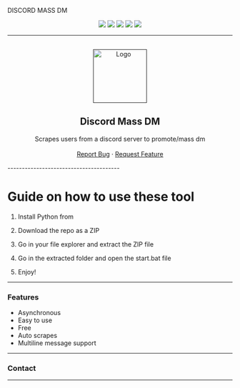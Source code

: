 DISCORD MASS DM

<div id="top"></div>
<p align="center">
  <img src="https://img.shields.io/github/contributors/dropout1337/Discord-Mass-DM.svg?style=for-the-badge"/> 
  <img src="https://img.shields.io/github/forks/dropout1337/Discord-Mass-DM.svg?style=for-the-badge"/>
  <img src="https://img.shields.io/github/stars/dropout1337/Discord-Mass-DM.svg?style=for-the-badge"/> 
  <img src="https://img.shields.io/github/issues/dropout1337/Discord-Mass-DM.svg?style=for-the-badge"/> 
  <img src="https://img.shields.io/github/license/dropout1337/Discord-Mass-DM.svg?style=for-the-badge"/>
</p> 
  
--------------------------------------- 
   
<br/>
<div align="center">
  <a href="">
    <img src="https://i.imgur.com/9l4pHEN.png" alt="Logo" width="120" height="120">
  </a>
  
  <h2 align="center">Discord Mass DM </h3>

  <p align="center">
    Scrapes users from a discord server to promote/mass dm
    <br />
    <br />
    <a href="">Report Bug</a>
    ·
    <a href="">Request Feature</a>
  </p> 
</div> 
---------------------------------------
  
# Guide on how to use these tool
 
1. Install Python from

2. Download the repo as a ZIP

3. Go in your file explorer and extract the ZIP file 

4. Go in the extracted folder and open the start.bat file
 
5. Enjoy! 

---------------------------------------

### Features
* Asynchronous
* Easy to use
* Free
* Auto scrapes
* Multiline message support

---------------------------------------

### Contact 
---------------------------------------